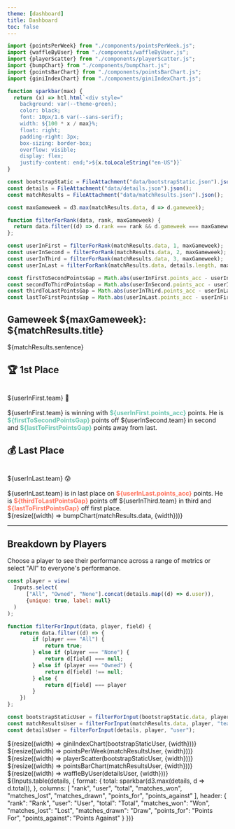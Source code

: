 ```yaml
---
theme: [dashboard]
title: Dashboard
toc: false
---
```


```js
import {pointsPerWeek} from "./components/pointsPerWeek.js";
import {waffleByUser} from "./components/waffleByUser.js";
import {playerScatter} from "./components/playerScatter.js";
import {bumpChart} from "./components/bumpChart.js";
import {pointsBarChart} from "./components/pointsBarChart.js";
import {giniIndexChart} from "./components/giniIndexChart.js";
```

```js
function sparkbar(max) {
  return (x) => htl.html`<div style="
    background: var(--theme-green);
    color: black;
    font: 10px/1.6 var(--sans-serif);
    width: ${100 * x / max}%;
    float: right;
    padding-right: 3px;
    box-sizing: border-box;
    overflow: visible;
    display: flex;
    justify-content: end;">${x.toLocaleString("en-US")}`
}
```

```js
const bootstrapStatic = FileAttachment("data/bootstrapStatic.json").json();
const details = FileAttachment("data/details.json").json();
const matchResults = FileAttachment("data/matchResults.json").json();
```

```js
const maxGameweek = d3.max(matchResults.data, d => d.gameweek);
```

```js
function filterForRank(data, rank, maxGameweek) {
  return data.filter((d) => d.rank === rank && d.gameweek === maxGameweek)[0];
};

const userInFirst = filterForRank(matchResults.data, 1, maxGameweek);
const userInSecond = filterForRank(matchResults.data, 2, maxGameweek);
const userInThird = filterForRank(matchResults.data, 3, maxGameweek);
const userInLast = filterForRank(matchResults.data, details.length, maxGameweek);

const firstToSecondPointsGap = Math.abs(userInFirst.points_acc - userInSecond.points_acc);
const secondToThirdPointsGap = Math.abs(userInSecond.points_acc - userInThird.points_acc);
const thirdToLastPointsGap = Math.abs(userInThird.points_acc - userInLast.points_acc);
const lastToFirstPointsGap = Math.abs(userInLast.points_acc - userInFirst.points_acc);
```

## Gameweek ${maxGameweek}: ${matchResults.title}

<div>
  <p style="max-width: 1000px;">${matchResults.sentence}</p>
</div>


<div class="grid grid-cols-4">
  <a class="card" style="color: inherit;">
    <h2>🏆 1st Place</h2>
    <br>
    <span class="big">${userInFirst.team} 🎉</span>
    <br>
    <br>
    <span class="muted">
        ${userInFirst.team} is winning with <b style="color: #6cc5b0">${userInFirst.points_acc}</b> points. 
        He is <b style="color: #6cc5b0">${firstToSecondPointsGap}</b> points off ${userInSecond.team} in second 
        and <b style="color: #6cc5b0">${lastToFirstPointsGap}</b> points away from last.
    </span>
  </a>
  <a class="card" style="color: inherit;">
    <h2>💰 Last Place</h2>
    <br>
    <span class="big">${userInLast.team} 😰</span>
    <br>
    <br>
    <span class="muted">
        ${userInLast.team} is in last place on <b style="color: #ff725c">${userInLast.points_acc}</b> points. 
        He is <b style="color: #ff725c">${thirdToLastPointsGap}</b> points off ${userInThird.team} in third 
        and <b style="color: #ff725c">${lastToFirstPointsGap}</b> off first place.
    </span>
  </a>
</div>

<div class="grid grid-cols-1">
  <div class="card">
    ${resize((width) => bumpChart(matchResults.data, {width}))}
  </div>
</div>

<style>

.inputs-3a86ea-input {
    height: 30px;
    float: right;
}

</style>

<hr>

## Breakdown by Players
Choose a player to see their performance across a range of metrics or select "All" to everyone's performance.

```js
const player = view(
  Inputs.select(
      ["All", "Owned", "None"].concat(details.map((d) => d.user)),
      {unique: true, label: null}
  )
);
```

```js
function filterForInput(data, player, field) {
    return data.filter((d) => {
        if (player === "All") {
            return true;
        } else if (player === "None") {
            return d[field] === null;
        } else if (player === "Owned") {
            return d[field] !== null;
        } else {
            return d[field] === player
        }
    })
};

const bootstrapStaticUser = filterForInput(bootstrapStatic.data, player, "owner");
const matchResultsUser = filterForInput(matchResults.data, player, "team");
const detailsUser = filterForInput(details, player, "user");
```
<div class="grid grid-cols-1">
  <div class="card">
    ${resize((width) => giniIndexChart(bootstrapStaticUser, {width}))}
  </div>
</div>

<div class="grid grid-cols-2">
  <div class="card">
    ${resize((width) => pointsPerWeek(matchResultsUser, {width}))}
  </div>
  <div class="card">
    ${resize((width) => playerScatter(bootstrapStaticUser, {width}))}
  </div>
</div>

<div class="grid grid-cols-2">
  <div class="card">
    ${resize((width) => pointsBarChart(matchResultsUser, {width}))}
  </div>
  <div class="card">
    ${resize((width) => waffleByUser(detailsUser, {width}))}
  </div>
</div>

<div class="grid grid-cols-1">
  <div class="card" style="padding: 0;">
      ${Inputs.table(details, {
        format: {
            total: sparkbar(d3.max(details, d => d.total)),
        },  
        columns: [
            "rank",
            "user",
            "total",
            "matches_won",
            "matches_lost",
            "matches_drawn",
            "points_for",
            "points_against"
        ],
        header: {
            "rank": "Rank",
            "user": "User",
            "total": "Total",
            "matches_won": "Won",
            "matches_lost": "Lost",
            "matches_drawn": "Draw",
            "points_for": "Points For",
            "points_against": "Points Against"
        }
      })}
    </div>
</div>